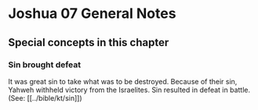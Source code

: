 # Joshua 07 General Notes
## Special concepts in this chapter

### Sin brought defeat

It was great sin to take what was to be destroyed. Because of their sin, Yahweh withheld victory from the Israelites. Sin resulted in defeat in battle. (See: [[../bible/kt/sin]])
